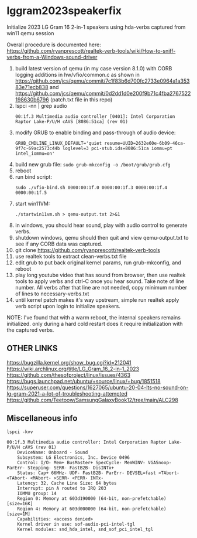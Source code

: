 # lggram2023speakerfix
Initialize 2023 LG Gram 16 2-in-1 speakers using hda-verbs captured from win11 qemu session

Overall procedure is documented here:
https://github.com/ryanprescott/realtek-verb-tools/wiki/How-to-sniff-verbs-from-a-Windows-sound-driver

1. build latest version of qemu (in my case version 8.1.0) with CORB logging additions in hw/vfio/common.c as shown in https://github.com/jcs/qemu/commit/7c1f83b6d700fc2733e0964a1a35383e71ecb838 and https://github.com/jcs/qemu/commit/0d2dd1d0e200f9b71c4fba2767522198630b6796 (patch.txt file in this repo)
2. lspci -nn | grep audio
   ```
   00:1f.3 Multimedia audio controller [0401]: Intel Corporation Raptor Lake-P/U/H cAVS [8086:51ca] (rev 01)
   ```
3. modify GRUB to enable binding and pass-through of audio device:
   ```
   GRUB_CMDLINE_LINUX_DEFAULT='quiet resume=UUID=2632e60e-6b09-46ca-9f7c-69ac2573c44b loglevel=3 pci-stub.ids=8086:51ca iommu=pt intel_iommu=on'
   ```
4. build new grub file:
   `sudo grub-mkconfig -o /boot/grub/grub.cfg`
5. reboot
6. run bind script:
   ```
   sudo ./vfio-bind.sh 0000:00:1f.0 0000:00:1f.3 0000:00:1f.4 0000:00:1f.5
   ```
7. start win11VM:
   ```
   ./startwin11vm.sh > qemu-output.txt 2>&1
   ```
8. in windows, you should hear sound, play with audio control to generate verbs.
9. shutdown windows, qemu should then quit and view qemu-output.txt to see if any CORB data was captured.
10. git clone https://github.com/ryanprescott/realtek-verb-tools
11. use realtek tools to extract clean-verbs.txt file
12. edit grub to put back original kernel params, run grub-mkconfig, and reboot
13. play long youtube video that has sound from browser, then use realtek tools to apply verbs and ctrl-C once you hear sound. Take note of line number. All verbs after that line are not needed, copy minimum number of lines to necessary-verbs.txt
14. until kernel patch makes it's way upstream, simple run realtek apply verb script upon login to initialize speakers.

NOTE: I've found that with a warm reboot, the internal speakers remains initialized. only during a hard cold restart does it require initialization with the captured verbs.

## OTHER LINKS
https://bugzilla.kernel.org/show_bug.cgi?id=212041
https://wiki.archlinux.org/title/LG_Gram_16_2-in-1_2023
https://github.com/thesofproject/linux/issues/4363
https://bugs.launchpad.net/ubuntu/+source/linux/+bug/1851518
https://superuser.com/questions/1627065/ubuntu-20-04-lts-no-sound-on-lg-gram-2021-a-lot-of-troubleshooting-attempted
https://github.com/Teetoow/SamsungGalaxyBook12/tree/main/ALC298

## Miscellaneous info
```
lspci -kvv

00:1f.3 Multimedia audio controller: Intel Corporation Raptor Lake-P/U/H cAVS (rev 01)
	DeviceName: Onboard - Sound
	Subsystem: LG Electronics, Inc. Device 0496
	Control: I/O- Mem+ BusMaster+ SpecCycle- MemWINV- VGASnoop- ParErr- Stepping- SERR- FastB2B- DisINTx+
	Status: Cap+ 66MHz- UDF- FastB2B- ParErr- DEVSEL=fast >TAbort- <TAbort- <MAbort- >SERR- <PERR- INTx-
	Latency: 32, Cache Line Size: 64 bytes
	Interrupt: pin A routed to IRQ 203
	IOMMU group: 14
	Region 0: Memory at 603d190000 (64-bit, non-prefetchable) [size=16K]
	Region 4: Memory at 603d000000 (64-bit, non-prefetchable) [size=1M]
	Capabilities: <access denied>
	Kernel driver in use: sof-audio-pci-intel-tgl
	Kernel modules: snd_hda_intel, snd_sof_pci_intel_tgl
```
